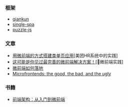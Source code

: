 ### 框架

- [qiankun](https://github.com/umijs/qiankun)
- [single-spa](https://github.com/CanopyTax/single-spa)
- [puzzle-js](https://github.com/puzzle-js/puzzle-js)



### 文章

- [用微前端的方式搭建类单页应用](https://tech.meituan.com/2018/09/06/fe-tiny-spa.html)[美团HR系统中的实践]
- [这可能是你见过最完善的微前端解决方案！](https://mp.weixin.qq.com/s/Fe-pfiyly7V892pmhdlbdA)[🐜微前端实践]
- [微前端如何落地](https://www.infoq.cn/article/xm_AaiOTXmLpPgWvX9y9)
- [Microfrontends: the good, the bad, and the ugly](https://zendev.com/2019/06/17/microfrontends-good-bad-ugly.html)



### 书籍

- [前端架构：从入门到微前端](https://github.com/phodal/microfrontends)